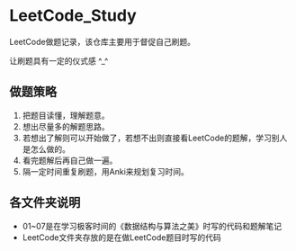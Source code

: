 # LeetCode_Study

LeetCode做题记录，该仓库主要用于督促自己刷题。

让刷题具有一定的仪式感 ^_^

## 做题策略

1. 把题目读懂，理解题意。
2. 想出尽量多的解题思路。
3. 若想出了解则可以开始做了，若想不出则直接看LeetCode的题解，学习别人是怎么做的。
4. 看完题解后再自己做一遍。
5. 隔一定时间重复刷题，用Anki来规划复习时间。

## 各文件夹说明

- 01~07是在学习极客时间的《数据结构与算法之美》时写的代码和题解笔记
- LeetCode文件夹存放的是在做LeetCode题目时写的代码

